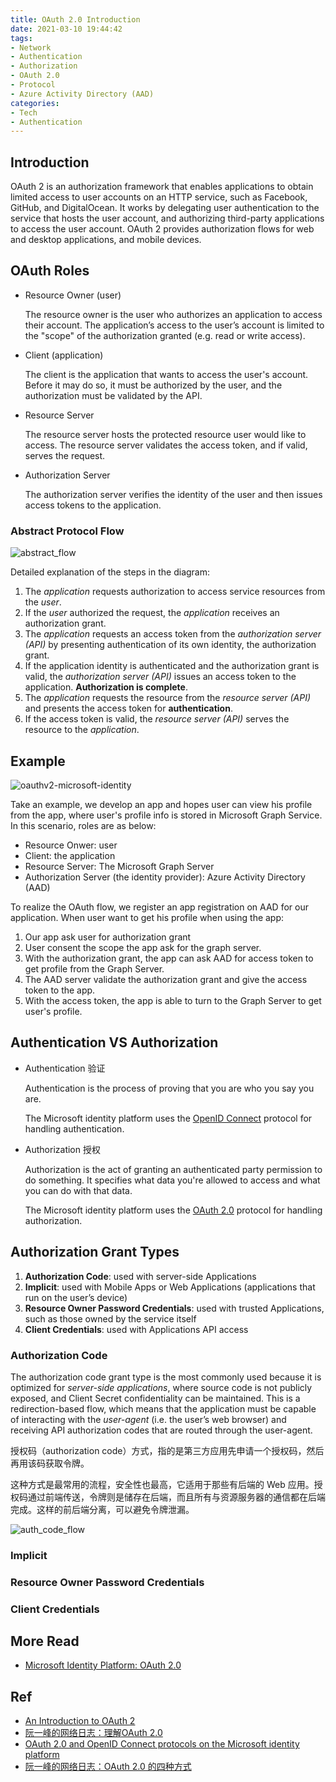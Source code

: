 ```yaml
---
title: OAuth 2.0 Introduction
date: 2021-03-10 19:44:42
tags:
- Network
- Authentication
- Authorization
- OAuth 2.0
- Protocol
- Azure Activity Directory (AAD)
categories:
- Tech
- Authentication
---
```


## Introduction

OAuth 2 is an authorization framework that enables applications to obtain limited access to user accounts on an HTTP service, such as Facebook, GitHub, and DigitalOcean. It works by delegating user authentication to the service that hosts the user account, and authorizing third-party applications to access the user account. OAuth 2 provides authorization flows for web and desktop applications, and mobile devices.

## OAuth Roles

* Resource Owner (user)

    The resource owner is the user who authorizes an application to access their account. The application’s access to the user’s account is limited to the "scope" of the authorization granted (e.g. read or write access).

* Client (application)

    The client is the application that wants to access the user's account. Before it may do so, it must be authorized by the user, and the authorization must be validated by the API.

* Resource Server

    The resource server hosts the protected resource user would like to access. The resource server validates the access token, and if valid, serves the request.

* Authorization Server

    The authorization server verifies the identity of the user and then issues access tokens to the application.

### Abstract Protocol Flow

![abstract_flow](/images/tech/authentication/oauthv2-intro/abstract_flow.png)

Detailed explanation of the steps in the diagram:
1. The *application* requests authorization to access service resources from the *user*.
2. If the *user* authorized the request, the *application* receives an authorization grant.
3. The *application* requests an access token from the *authorization server (API)* by presenting authentication of its own identity, the authorization grant.
4. If the application identity is authenticated and the authorization grant is valid, the *authorization server (API)* issues an access token to the application. **Authorization is complete**.
5. The *application* requests the resource from the *resource server (API)* and presents the access token for **authentication**.
6. If the access token is valid, the *resource server (API)* serves the resource to the *application*.


## Example

![oauthv2-microsoft-identity](/images/tech/authentication/oauthv2-intro/oauthv2-microsoft-identity.png)

Take an example, we develop an app and hopes user can view his profile from the app, where user's profile info is stored in Microsoft Graph Service. In this scenario, roles are as below:

* Resource Onwer: user
* Client: the application
* Resource Server: The Microsoft Graph Server
* Authorization Server (the identity provider): Azure Activity Directory (AAD)

To realize the OAuth flow, we register an app registration on AAD for our application. When user want to get his profile when using the app:
1. Our app ask user for authorization grant
2. User consent the scope the app ask for the graph server.
3. With the authorization grant, the app can ask AAD for access token to get profile from the Graph Server.
4. The AAD server validate the authorization grant and give the access token to the app.
5. With the access token, the app is able to turn to the Graph Server to get user's profile.


## Authentication VS Authorization

* Authentication 验证
    
    Authentication is the process of proving that you are who you say you are.
    
    The Microsoft identity platform uses the [OpenID Connect](https://openid.net/connect/) protocol for handling authentication.

* Authorization 授权

    Authorization is the act of granting an authenticated party permission to do something. It specifies what data you're allowed to access and what you can do with that data. 
    
    The Microsoft identity platform uses the [OAuth 2.0](https://oauth.net/2/) protocol for handling authorization.

## Authorization Grant Types

1. **Authorization Code**: used with server-side Applications
1. **Implicit**: used with Mobile Apps or Web Applications (applications that run on the user’s device)
1. **Resource Owner Password Credentials**: used with trusted Applications, such as those owned by the service itself
1. **Client Credentials**: used with Applications API access

### Authorization Code

The authorization code grant type is the most commonly used because it is optimized for *server-side applications*, where source code is not publicly exposed, and Client Secret confidentiality can be maintained. This is a redirection-based flow, which means that the application must be capable of interacting with the *user-agent* (i.e. the user’s web browser) and receiving API authorization codes that are routed through the user-agent.

授权码（authorization code）方式，指的是第三方应用先申请一个授权码，然后再用该码获取令牌。

这种方式是最常用的流程，安全性也最高，它适用于那些有后端的 Web 应用。授权码通过前端传送，令牌则是储存在后端，而且所有与资源服务器的通信都在后端完成。这样的前后端分离，可以避免令牌泄漏。

![auth_code_flow](/images/tech/authentication/oauthv2-intro/auth_code_flow.png)

### Implicit
### Resource Owner Password Credentials
### Client Credentials


## More Read
* [Microsoft Identity Platform: OAuth 2.0](/2021/03/11/tech/authentication/microsoft-identity-platform)


## Ref
* [An Introduction to OAuth 2](https://www.digitalocean.com/community/tutorials/an-introduction-to-oauth-2)
* [阮一峰的网络日志：理解OAuth 2.0](https://www.ruanyifeng.com/blog/2014/05/oauth_2_0.html)
* [OAuth 2.0 and OpenID Connect protocols on the Microsoft identity platform](https://docs.microsoft.com/en-us/azure/active-directory/develop/active-directory-v2-protocols)
* [阮一峰的网络日志：OAuth 2.0 的四种方式](https://www.ruanyifeng.com/blog/2019/04/oauth-grant-types.html)